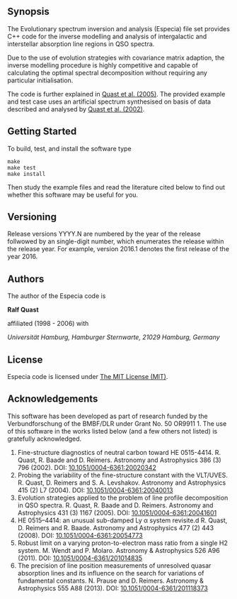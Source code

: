 ## Synopsis

The Evolutionary spectrum inversion and analysis (Especia) file set provides
C++ code for the inverse modelling and analysis of intergalactic and interstellar
absorption line regions in QSO spectra.

Due to the use of evolution strategies with covariance matrix adaption, the inverse
modelling procedure is highly competitive and capable of calculating the optimal
spectral decomposition without requiring any particular initialisation.

The code is further explained in
[Quast et al. (2005)](http://dx.doi.org/10.1051/0004-6361:20041601).
The provided example and test case uses an artificial spectrum synthesised on basis
of data described and analysed by
[Quast et al. (2002)](http://dx.doi.org/10.1051/0004-6361:20020342).

## Getting Started

To build, test, and install the software type

    make
    make test
    make install

Then study the example files and read the literature cited below to find out whether
this software may be useful for you.

## Versioning

Release versions YYYY.N are numbered by the year of the release follwowed by an
single-digit number, which enumerates the release within the release year. For
example, version 2016.1 denotes the first release of the year 2016.

## Authors

The author of the Especia code is 

**Ralf Quast**

affiliated (1998 - 2006) with

*Universität Hamburg, Hamburger Sternwarte, 21029 Hamburg, Germany*

## License

Especia code is licensed under [The MIT License (MIT)](http://opensource.org/licenses/MIT).

## Acknowledgements

This software has been developed as part of research funded by the Verbundforschung of the BMBF/DLR
under Grant No. 50 OR9911 1. The use of this software in the works listed below (and a few others
not listed) is gratefully acknowledged.

1. Fine-structure diagnostics of neutral carbon toward  HE 0515-4414.
   R. Quast, R. Baade and D. Reimers.
   Astronomy and Astrophysics 386 (3) 796 (2002).
   DOI: [10.1051/0004-6361:20020342](http://dx.doi.org/10.1051/0004-6361:20020342)
2. Probing the variability of the fine-structure constant with the VLT/UVES.
   R. Quast, D. Reimers and S. A. Levshakov.
   Astronomy and Astrophysics 415 (2) L7 (2004).
   DOI: [10.1051/0004-6361:20040013](http://dx.doi.org/10.1051/0004-6361:20040013)
3. Evolution strategies applied to the problem of line profile decomposition in QSO spectra.
   R. Quast, R. Baade and D. Reimers.
   Astronomy and Astrophysics 431 (3) 1167 (2005).
   DOI: [10.1051/0004-6361:20041601](http://dx.doi.org/10.1051/0004-6361:20041601)
4. HE 0515–4414: an unusual sub-damped Ly α system revisite.d
   R. Quast, D. Reimers and R. Baade.
   Astronomy and Astrophysics 477 (2) 443 (2008).
   DOI: [10.1051/0004-6361:20054773](http://dx.doi.org/10.1051/0004-6361:20054773)
5. Robust limit on a varying proton-to-electron mass ratio from a single H2 system.
   M. Wendt and P. Molaro.
   Astronomy & Astrophysics 526 A96 (2011).
   DOI: [10.1051/0004-6361/201014835](http://dx.doi.org/10.1051/0004-6361/201014835)
6. The precision of line position measurements of unresolved quasar absorption lines and its influence on the search for variations of fundamental constants.
   N. Prause and D. Reimers.
   Astronomy & Astrophysics 555 A88 (2013).
   DOI: [10.1051/0004-6361/201118373](http://dx.doi.org/10.1051/0004-6361/201118373)
